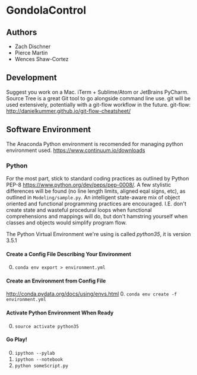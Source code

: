 # GondolaControl

## Authors
* Zach Dischner
* Pierce Martin
* Wences Shaw-Cortez

## Development
Suggest you work on a Mac. iTerm + Sublime/Atom or JetBrains PyCharm. Source Tree is a great Git tool to go alongside command line use. 
git will be used extensively, potentially with a git-flow workflow in the future. 
git-flow: http://danielkummer.github.io/git-flow-cheatsheet/

## Software Environment 
The Anaconda Python environment is recomended for managing python environment used. 
https://www.continuum.io/downloads

### Python
For the most part, stick to standard coding practices as outlined by Python PEP-8 https://www.python.org/dev/peps/pep-0008/. A few stylistic differences will be found (no line length limits, aligned eqal signs, etc), as outlined in `Modeling/sample.py`. An intelligent state-aware mix of object oriented and functional programming practices are encouraged. I.E. don't create state and wasteful procedural loops when functional comprehensions and mappings will do, but don't hamstring yourself when classes and objects would simplify program flow. 

The Python Virtual Environment we're using is called *python35*, it is version 3.5.1

#### Create a Config File Describing Your Environment
0. `conda env export > environment.yml`

#### Create an Environment from Config File
http://conda.pydata.org/docs/using/envs.html
0. `conda env create -f environment.yml`

#### Activate Python Environment When Ready
0. `source activate python35`

#### Go Play!
0. `ipython --pylab`
0. `ipython --notebook`
0. `python someScript.py`